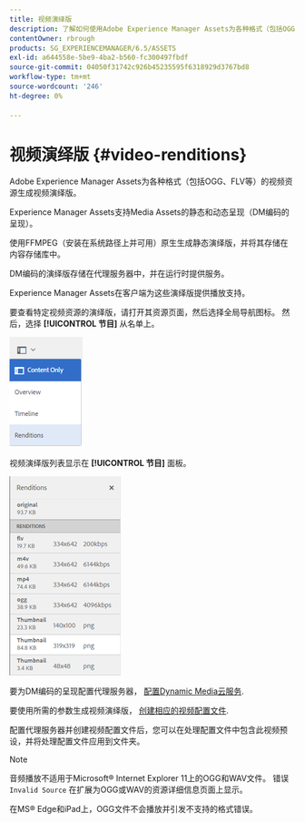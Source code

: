 ```yaml
---
title: 视频演绎版
description: 了解如何使用Adobe Experience Manager Assets为各种格式（包括OGG、FLV等）的视频资源生成视频演绎版。
contentOwner: rbrough
products: SG_EXPERIENCEMANAGER/6.5/ASSETS
exl-id: a644558e-5be9-4ba2-b560-fc300497fbdf
source-git-commit: 04050f31742c926b45235595f6318929d3767bd8
workflow-type: tm+mt
source-wordcount: '246'
ht-degree: 0%

---
```


# 视频演绎版 {#video-renditions}

Adobe Experience Manager Assets为各种格式（包括OGG、FLV等）的视频资源生成视频演绎版。

Experience Manager Assets支持Media Assets的静态和动态呈现（DM编码的呈现）。

使用FFMPEG（安装在系统路径上并可用）原生生成静态演绎版，并将其存储在内容存储库中。

DM编码的演绎版存储在代理服务器中，并在运行时提供服务。

Experience Manager Assets在客户端为这些演绎版提供播放支持。

要查看特定视频资源的演绎版，请打开其资源页面，然后选择全局导航图标。 然后，选择 **[!UICONTROL 节目]** 从名单上。

![chlimage_1-478](assets/chlimage_1-478.png)

视频演绎版列表显示在 **[!UICONTROL 节目]** 面板。

![chlimage_1-479](assets/chlimage_1-479.png)

要为DM编码的呈现配置代理服务器， [配置Dynamic Media云服务](config-dynamic.md).

要使用所需的参数生成视频演绎版， [创建相应的视频配置文件](video-profiles.md).

配置代理服务器并创建视频配置文件后，您可以在处理配置文件中包含此视频预设，并将处理配置文件应用到文件夹。

>[!NOTE]
>
>音频播放不适用于Microsoft® Internet Explorer 11上的OGG和WAV文件。 错误 `Invalid Source` 在扩展为OGG或WAV的资源详细信息页面上显示。
>
在MS® Edge和iPad上，OGG文件不会播放并引发不支持的格式错误。
